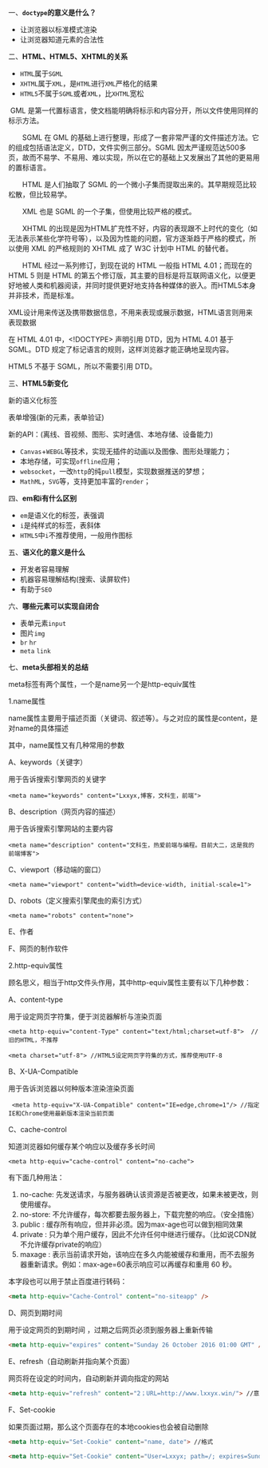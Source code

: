 一、**`doctype`的意义是什么？**

- 让浏览器以标准模式渲染
- 让浏览器知道元素的合法性

二、**HTML、HTML5、XHTML的关系**

- `HTML`属于`SGML`
- `XHTML`属于`XML`，是`HTML`进行`XML`严格化的结果
- `HTML5`不属于`SGML`或者`XML`，比`XHTML`宽松

​	GML 是第一代置标语言，使文档能明确将标示和内容分开，所以文件使用同样的标示方法。

　　SGML 在 GML 的基础上进行整理，形成了一套非常严谨的文件描述方法。它的组成包括语法定义，DTD，文件实例三部分。SGML 因太严谨规范达500多页，故而不易学、不易用、难以实现，所以在它的基础上又发展出了其他的更易用的置标语言。

　　HTML 是人们抽取了 SGML 的一个微小子集而提取出来的。其早期规范比较松散，但比较易学。

　　XML 也是 SGML 的一个子集，但使用比较严格的模式。

　　XHTML 的出现是因为HTML扩充性不好，内容的表现跟不上时代的变化（如无法表示某些化学符号等），以及因为性能的问题，官方逐渐趋于严格的模式，所以使用 XML 的严格规则的 XHTML 成了 W3C 计划中 HTML 的替代者。

 　　HTML 经过一系列修订，到现在说的 HTML 一般指 HTML 4.01；而现在的 HTML 5 则是 HTML 的第五个修订版，其主要的目标是将互联网语义化，以便更好地被人类和机器阅读，并同时提供更好地支持各种媒体的嵌入。而HTML5本身并非技术，而是标准。

​	XML设计用来传送及携带数据信息，不用来表现或展示数据，HTML语言则用来表现数据

在 HTML 4.01 中，<!DOCTYPE> 声明引用 DTD，因为 HTML 4.01 基于 SGML。DTD 规定了标记语言的规则，这样浏览器才能正确地呈现内容。

HTML5 不基于 SGML，所以不需要引用 DTD。

三、**HTML5新变化**

新的语义化标签

表单增强(新的元素，表单验证)

新的API：(离线、音视频、图形、实时通信、本地存储、设备能力) 

- `Canvas`+`WEBGL`等技术，实现无插件的动画以及图像、图形处理能力；
- 本地存储，可实现`offline`应用；
- `websocket`，一改`http`的纯`pull`模型，实现数据推送的梦想；
- `MathML`，`SVG`等，支持更加丰富的`render`；

四、**em和i有什么区别**

- `em`是语义化的标签，表强调
- `i`是纯样式的标签，表斜体
- `HTML5`中`i`不推荐使用，一般用作图标

五、**语义化的意义是什么**

- 开发者容易理解
- 机器容易理解结构(搜索、读屏软件)
- 有助于`SEO`

六、**哪些元素可以实现自闭合**

- 表单元素`input`
- 图片`img`
- `br` `hr`
- `meta` `link`

七、**meta头部相关的总结**

meta标签有两个属性，一个是name另一个是http-equiv属性

1.name属性

name属性主要用于描述页面（关键词、叙述等）。与之对应的属性是content，是对name的具体描述

其中，name属性又有几种常用的参数

A、keywords（关键字）

用于告诉搜索引擎网页的关键字

~~~
<meta name="keywords" content="Lxxyx,博客，文科生，前端">
~~~

B、description（网页内容的描述）

用于告诉搜索引擎网站的主要内容

~~~
<meta name="description" content="文科生，热爱前端与编程。目前大二，这是我的前端博客"> 
~~~

C、viewport（移动端的窗口）

~~~
<meta name="viewport" content="width=device-width, initial-scale=1">
~~~

D、robots（定义搜索引擎爬虫的索引方式）

~~~~
<meta name="robots" content="none"> 
~~~~

E、作者

F、网页的制作软件

2.http-equiv属性

顾名思义，相当于http文件头作用，其中http-equiv属性主要有以下几种参数：

A、content-type

用于设定网页字符集，便于浏览器解析与渲染页面

~~~
<meta http-equiv="content-Type" content="text/html;charset=utf-8">  //旧的HTML，不推荐

<meta charset="utf-8"> //HTML5设定网页字符集的方式，推荐使用UTF-8
~~~

B、X-UA-Compatible

用于告诉浏览器以何种版本渲染渲染页面

~~~
 <meta http-equiv="X-UA-Compatible" content="IE=edge,chrome=1"/> //指定IE和Chrome使用最新版本渲染当前页面
~~~

C、cache-control

知道浏览器如何缓存某个响应以及缓存多长时间

~~~
<meta http-equiv="cache-control" content="no-cache">
~~~

有下面几种用法：

1. no-cache: 先发送请求，与服务器确认该资源是否被更改，如果未被更改，则使用缓存。
2. no-store: 不允许缓存，每次都要去服务器上，下载完整的响应。（安全措施）
3. public : 缓存所有响应，但并非必须。因为max-age也可以做到相同效果
4. private : 只为单个用户缓存，因此不允许任何中继进行缓存。（比如说CDN就不允许缓存private的响应）
5. maxage : 表示当前请求开始，该响应在多久内能被缓存和重用，而不去服务器重新请求。例如：max-age=60表示响应可以再缓存和重用 60 秒。

本字段也可以用于禁止百度进行转码：

~~~~html
<meta http-equiv="Cache-Control" content="no-siteapp" />
~~~~

D、网页到期时间

用于设定网页的到期时间 ，过期之后网页必须到服务器上重新传输

~~~html
<meta http-equiv="expires" content="Sunday 26 October 2016 01:00 GMT" />
~~~

E、refresh（自动刷新并指向某个页面）

网页将在设定的时间内，自动刷新并调向指定的网站

~~~html
<meta http-equiv="refresh" content="2；URL=http://www.lxxyx.win/"> //意思是2秒后跳转向我的博客
~~~

F、Set-cookie

如果页面过期，那么这个页面存在的本地cookies也会被自动删除

~~~html
<meta http-equiv="Set-Cookie" content="name, date"> //格式

<meta http-equiv="Set-Cookie" content="User=Lxxyx; path=/; expires=Sunday, 10-Jan-16 10:00:00 GMT"> //具体范例
~~~



